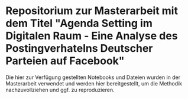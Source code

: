 # Repositorium zur Masterarbeit mit dem Titel "Agenda Setting im Digitalen Raum - Eine Analyse des Postingverhatelns Deutscher Parteien auf Facebook"
Die hier zur Verfügung gestellten Notebooks und Dateien wurden in der Masterarbeit verwendet und werden hier bereitgestellt, um die Methodik nachzuvollziehen und ggf. zu reproduzieren.
